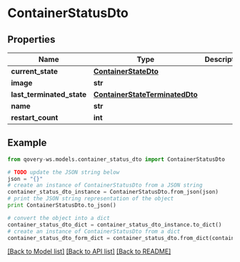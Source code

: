 # ContainerStatusDto


## Properties

Name | Type | Description | Notes
------------ | ------------- | ------------- | -------------
**current_state** | [**ContainerStateDto**](ContainerStateDto.md) |  | [optional] 
**image** | **str** |  | 
**last_terminated_state** | [**ContainerStateTerminatedDto**](ContainerStateTerminatedDto.md) |  | [optional] 
**name** | **str** |  | 
**restart_count** | **int** |  | 

## Example

```python
from qovery-ws.models.container_status_dto import ContainerStatusDto

# TODO update the JSON string below
json = "{}"
# create an instance of ContainerStatusDto from a JSON string
container_status_dto_instance = ContainerStatusDto.from_json(json)
# print the JSON string representation of the object
print ContainerStatusDto.to_json()

# convert the object into a dict
container_status_dto_dict = container_status_dto_instance.to_dict()
# create an instance of ContainerStatusDto from a dict
container_status_dto_form_dict = container_status_dto.from_dict(container_status_dto_dict)
```
[[Back to Model list]](../README.md#documentation-for-models) [[Back to API list]](../README.md#documentation-for-api-endpoints) [[Back to README]](../README.md)


